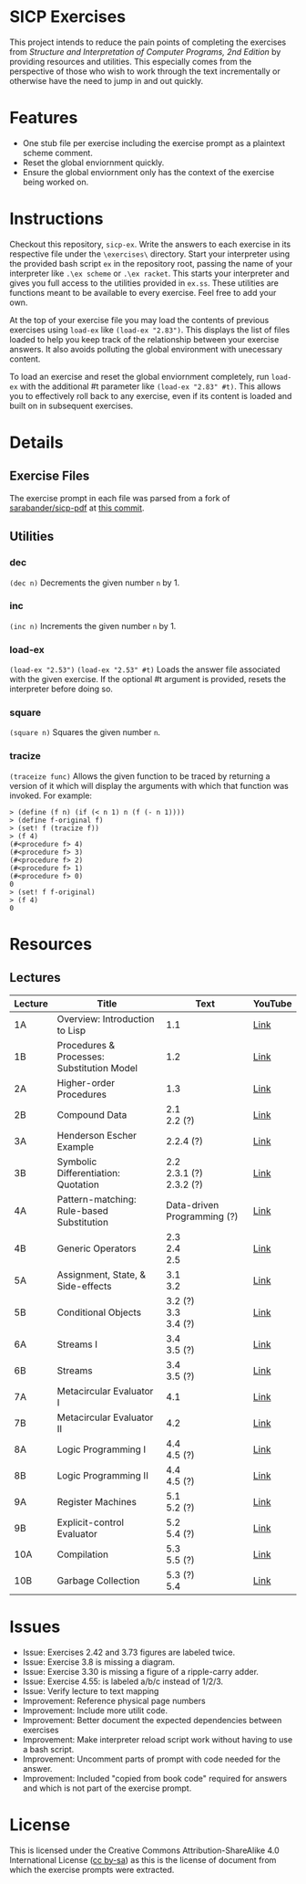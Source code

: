 # SICP Exercises
This project intends to reduce the pain points of completing the exercises from *Structure and Interpretation of Computer Programs, 2nd Edition* by providing resources and utilities. This especially comes from the perspective of those who wish to work through the text incrementally or otherwise have the need to jump in and out quickly.

# Features
* One stub file per exercise including the exercise prompt as a plaintext scheme comment.
* Reset the global enviornment quickly.
* Ensure the global enviornment only has the context of the exercise being worked on.

# Instructions

Checkout this repository, `sicp-ex`. Write the answers to each exercise in its respective file under the `\exercises\` directory. Start your interpreter using the provided bash script `ex` in the repository root, passing the name of your interpreter like `.\ex scheme` or `.\ex racket`. This starts your interpreter and gives you full access to the utilities provided in `ex.ss`. These utilities are functions meant to be available to every exercise. Feel free to add your own.

At the top of your exercise file you may load the contents of previous exercises using `load-ex` like `(load-ex "2.83")`. This displays the list of files loaded to help you keep track of the relationship between your exercise answers. It also avoids polluting the global environment with unecessary content.

To load an exercise and reset the global enviornment completely, run `load-ex` with the additional #t parameter like `(load-ex "2.83" #t)`. This allows you to effectively roll back to any exercise, even if its content is loaded and built on in subsequent exercises.

# Details
## Exercise Files
The exercise prompt in each file was parsed from a fork of [sarabander/sicp-pdf](https://github.com/sarabander/sicp-pdf) at [this commit](https://github.com/rparnas/sicp-pdf/commit/62d2b424470f37587f056ab73addc850a7d6da8e).

## Utilities

### dec
`(dec n)`
Decrements the given number `n` by 1.

### inc
`(inc n)`
Increments the given number `n` by 1.

### load-ex
`(load-ex "2.53")`
`(load-ex "2.53" #t)`
Loads the answer file associated with the given exercise. If the optional #t argument is provided, resets the interpreter before doing so.

### square
`(square n)`
Squares the given number `n`.

### tracize
`(traceize func)`
Allows the given function to be traced by returning a version of it which will display the arguments with which that function was invoked. For example:
````
> (define (f n) (if (< n 1) n (f (- n 1))))
> (define f-original f)
> (set! f (tracize f))
> (f 4)
(#<procedure f> 4)
(#<procedure f> 3)
(#<procedure f> 2)
(#<procedure f> 1)
(#<procedure f> 0)
0
> (set! f f-original)
> (f 4)
0
````

# Resources 
## Lectures
| Lecture | Title | Text | YouTube |
| - | - | - | - |
| 1A | Overview: Introduction to Lisp | 1.1 |  [Link](https://www.youtube.com/watch?v=2Op3QLzMgSY) |
| 1B | Procedures & Processes: Substitution Model | 1.2 |  [Link](https://www.youtube.com/watch?v=dlbMuv-jix8) |
| 2A | Higher-order Procedures | 1.3 |  [Link](https://www.youtube.com/watch?v=erHp3r6PbJk) |
| 2B | Compound Data | 2.1 <br> 2.2 (?) |  [Link](https://www.youtube.com/watch?v=ymsbTVLbyN4) |
| 3A | Henderson Escher Example | 2.2.4 (?) |  [Link](https://www.youtube.com/watch?v=2QgZVYI3tDs) |
| 3B | Symbolic Differentiation: Quotation | 2.2 <br> 2.3.1 (?) <br> 2.3.2 (?) |  [Link](https://www.youtube.com/watch?v=X21cKVtGvYk) |
| 4A | Pattern-matching: Rule-based Substitution | Data-driven Programming (?) |  [Link](https://www.youtube.com/watch?v=amf5lTZ0UTc) |
| 4B | Generic Operators | 2.3 <br> 2.4 <br> 2.5 |  [Link](https://www.youtube.com/watch?v=h6Z7vx9iUB8) |
| 5A | Assignment, State, & Side-effects | 3.1 <br> 3.2 |  [Link](https://www.youtube.com/watch?v=jl8EHP1WrWY) |
| 5B | Conditional Objects | 3.2 (?) <br> 3.3 <br> 3.4 (?) |  [Link](https://www.youtube.com/watch?v=SsBxcpkyMMw) |
| 6A | Streams I | 3.4 <br> 3.5 (?) |  [Link](https://www.youtube.com/watch?v=a2Qt9uxhNSM) |
| 6B | Streams | 3.4 <br> 3.5 (?) |  [Link](https://www.youtube.com/watch?v=DCub3iqteuI) |
| 7A | Metacircular Evaluator I | 4.1 |  [Link](https://www.youtube.com/watch?v=0m6hoOelZH8) |
| 7B | Metacircular Evaluator II | 4.2 |  [Link](https://www.youtube.com/watch?v=t5EI5fXX8K0) |
| 8A | Logic Programming I | 4.4 <br> 4.5 (?) <br> |  [Link](https://www.youtube.com/watch?v=cyVXjnFL2Ps) |
| 8B | Logic Programming II | 4.4 <br> 4.5 (?) <br> |  [Link](https://www.youtube.com/watch?v=R3uRidfSpc4) |
| 9A | Register Machines | 5.1 <br> 5.2 (?) |  [Link](https://www.youtube.com/watch?v=jPDAPmx4pXE) |
| 9B | Explicit-control Evaluator | 5.2 <br> 5.4 (?) |  [Link](https://www.youtube.com/watch?v=SLcZXbyGC3E) |
| 10A | Compilation | 5.3 <br> 5.5 (?) |  [Link](https://www.youtube.com/watch?v=kNmiTTKiYd4) |
| 10B | Garbage Collection | 5.3 (?) <br> 5.4 |  [Link](https://www.youtube.com/watch?v=2s2_FAf-yQs) |

# Issues
* Issue: Exercises 2.42 and 3.73 figures are labeled twice.
* Issue: Exercise 3.8 is missing a diagram.
* Issue: Exercise 3.30 is missing a figure of a ripple-carry adder.
* Issue: Exercise 4.55: is labeled a/b/c instead of 1/2/3.
* Issue: Verify lecture to text mapping
* Improvement: Reference physical page numbers
* Improvement: Include more utilit code.
* Improvement: Better document the expected dependencies between exercises
* Improvement: Make interpreter reload script work without having to use a bash script.
* Improvement: Uncomment parts of prompt with code needed for the answer.
* Improvement: Included "copied from book code" required for answers and which is not part of the exercise prompt.

# License
This is licensed under the Creative Commons Attribution-ShareAlike 4.0 International License ([cc by-sa](http://creativecommons.org/licenses/by-sa/4.0/)) as this is the license of document from which the exercise prompts were extracted.
